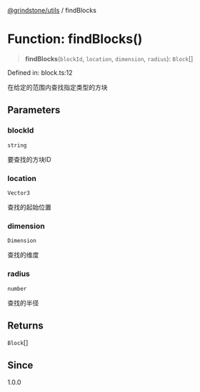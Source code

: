 [@grindstone/utils](../globals.md) / findBlocks

# Function: findBlocks()

> **findBlocks**(`blockId`, `location`, `dimension`, `radius`): `Block`[]

Defined in: block.ts:12

在给定的范围内查找指定类型的方块

## Parameters

### blockId

`string`

要查找的方块ID

### location

`Vector3`

查找的起始位置

### dimension

`Dimension`

查找的维度

### radius

`number`

查找的半径

## Returns

`Block`[]

## Since

1.0.0
